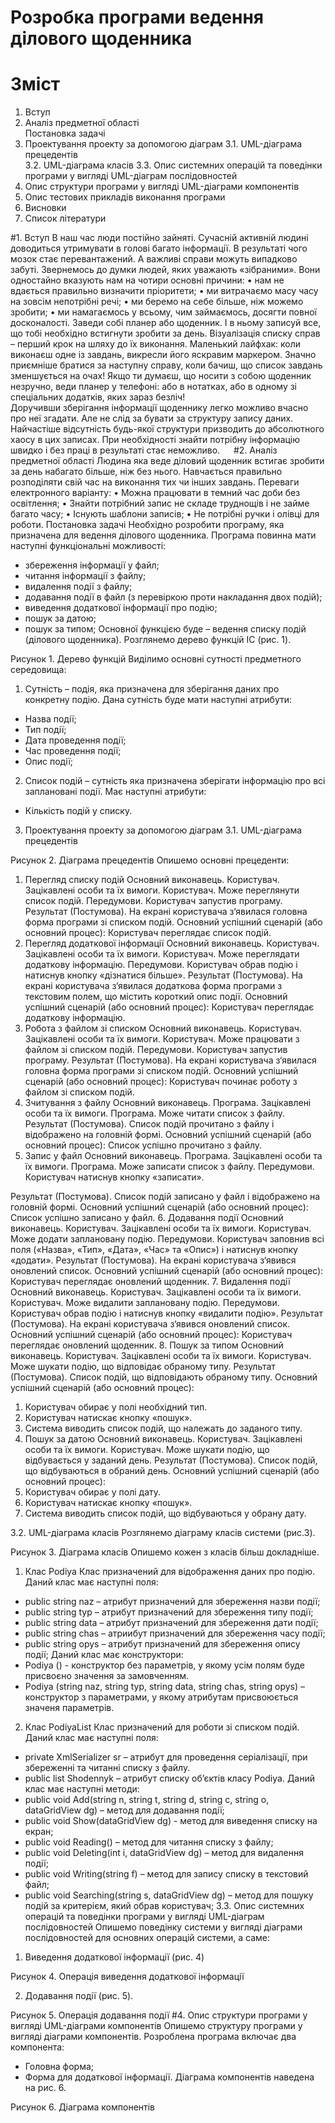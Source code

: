 # Розробка програми ведення ділового щоденника
# Зміст
1.	Вступ	
2.	Аналіз предметної області	
        Постановка задачі	
3.	Проектування проекту за допомогою діаграм
3.1.	UML-діаграма прецедентів	
3.2.	UML-діаграма класів	
3.3.	Опис системних операцій та поведінки програми у вигляді UML-діаграм послідовностей	
4.	Опис структури програми у вигляді UML-діаграми компонентів	
5.	Опис тестових прикладів виконання програми	
6.	Висновки	
7.	Список літератури

#1.	Вступ
	В наш час люди постійно зайняті. Сучасній активній людині доводиться утримувати в голові багато інформації. В результаті чого мозок стає перевантажений. А важливі справи можуть випадково забуті. 
Звернемось до думки людей, яких уважають «зібраними».
 Вони одностайно вказують нам на чотири основні причини:
•	нам не вдається правильно визначити пріоритети;
•	ми витрачаємо масу часу на зовсім непотрібні речі;
•	ми беремо на себе більше, ніж можемо зробити;
•	ми намагаємось у всьому, чим займаємось, досягти повної досконалості.
Заведи собі планер або щоденник. І в ньому записуй все, що тобі необхідно встигнути зробити за день. Візуалізація списку справ – перший крок на шляху до їх виконання.
 Маленький лайфхак: коли виконаєш одне із завдань, викресли його яскравим маркером. Значно приємніше братися за наступну справу, коли бачиш, що список завдань зменшується на очах! Якщо ти думаєш, що носити з собою щоденник незручно, веди планер у телефоні: або в нотатках, або в одному зі спеціальних додатків, яких зараз безліч!	
Доручивши зберігання інформації щоденнику легко можливо вчасно про неї згадати.
Але не слід за бувати за структуру запису даних. Найчастіше відсутність будь-якої структури призводить до абсолютного хаосу в цих записах. При необхідності знайти потрібну інформацію швидко і без праці в результаті стає неможливо.
 
#2.	Аналіз предметної області
Людина яка веде діловий щоденник встигає зробити за день набагато більше, ніж без нього. Навчається правильно розподіляти свій час на виконання тих чи інших завдань. 
Переваги електронного варіанту:
•	Можна працювати в темний час доби без освітлення;
•	Знайти потрібний запис не складе труднощів і не займе багато часу;
•	Існують шаблони записів;
•	Не потрібні ручки і олівці для роботи.
Постановка задачі
Необхідно розробити програму, яка призначена для ведення ділового щоденника. Програма повинна мати наступні функціональні можливості:
- збереження інформації у файл;
- читання інформації з файлу;
- видалення події з файлу;
- додавання події в файл (з перевіркою проти накладання двох подій);
- виведення додаткової інформації про подію;
- пошук за датою;
- пошук за типом;
Основної функцією буде – ведення списку подій (ділового щоденника). Розглянемо дерево функцій ІС (рис. 1).
 
Рисунок 1. Дерево функцій
Виділимо основні сутності предметного середовища:
1. Сутність – подія, яка призначена для зберігання даних про конкретну подію. Дана сутність буде мати наступні атрибути:
- Назва події;
- Тип події;
- Дата проведення події;
- Час проведення події;
- Опис події;
2. Список подій – сутність яка призначена зберігати інформацію про всі заплановані події. Має наступні атрибути:
- Кількість подій у списку.
 
3.	Проектування проекту за допомогою діаграм
3.1.	UML-діаграма прецедентів
 

Рисунок 2. Діаграма прецедентів
Опишемо основні прецеденти:
1. Перегляд списку подій
Основний виконавець. Користувач.
Зацікавлені особи та їх вимоги. Користувач. Може переглянути список подій.
Передумови. Користувач запустив програму.
Результат (Постумова). На екрані користувача з‘явилася головна форма програми зі списком подій.
Основний успішний сценарій (або основний процес):
Користувач переглядає список подій.
2. Перегляд додаткової інформації
Основний виконавець. Користувач.
Зацікавлені особи та їх вимоги. Користувач. Може переглядати додаткову інформацію.
Передумови. Користувач обрав подію і натиснув кнопку «дізнатися більше».
Результат (Постумова). На екрані користувача з‘явилася додаткова форма програми з текстовим полем, що містить короткий опис події.
Основний успішний сценарій (або основний процес):
Користувач переглядає додаткову інформацію.
3. Робота з файлом зі списком
Основний виконавець. Користувач.
Зацікавлені особи та їх вимоги. Користувач. Може працювати з файлом зі списком подій.
Передумови. Користувач запустив програму.
Результат (Постумова). На екрані користувача з‘явилася головна форма програми зі списком подій.
Основний успішний сценарій (або основний процес):
Користувач починає роботу з файлом зі списком подій.
4. Зчитування з файлу
Основний виконавець. Програма.
Зацікавлені особи та їх вимоги. Програма. Може читати список з файлу.
Результат (Постумова). Список подій прочитано з файлу і відображено на головній формі.
Основний успішний сценарій (або основний процес): Список успішно прочитано з файлу.
5. Запис у файл
Основний виконавець. Програма.
Зацікавлені особи та їх вимоги. Програма. Може записати список з файлу.
Передумови. Користувач натиснув кнопку «записати».

Результат (Постумова). Список подій записано у файл і відображено на головній формі.
Основний успішний сценарій (або основний процес): Список успішно записано у файл.
6. Додавання події
Основний виконавець. Користувач.
Зацікавлені особи та їх вимоги. Користувач. Може додати заплановану подію.
Передумови. Користувач заповнив всі поля («Назва», «Тип», «Дата», «Час» та «Опис») і натиснув кнопку «додати».
Результат (Постумова). На екрані користувача з‘явився оновлений список.
Основний успішний сценарій (або основний процес):
Користувач переглядає оновлений щоденник.
7. Видалення події
Основний виконавець. Користувач.
Зацікавлені особи та їх вимоги. Користувач. Може видалити заплановану подію.
Передумови. Користувач обрав подію і натиснув кнопку «видалити подію».
Результат (Постумова). На екрані користувача з‘явився оновлений список.
Основний успішний сценарій (або основний процес):
Користувач переглядає оновлений щоденник.
8. Пошук за типом
Основний виконавець. Користувач.
Зацікавлені особи та їх вимоги. Користувач. Може шукати подію, що відповідає обраному типу.
Результат (Постумова). Список подій, що відповідають обраному типу.
Основний успішний сценарій (або основний процес):
1. Користувач обирає у полі необхідний тип.
2. Користувач натискає кнопку «пошук».
3. Система виводить список подій, що належать до заданого типу.
9. Пошук за датою
Основний виконавець. Користувач.
Зацікавлені особи та їх вимоги. Користувач. Може шукати подію, що відбувається у заданий день.
Результат (Постумова). Список подій, що відбуваються в обраний день.
Основний успішний сценарій (або основний процес):
1. Користувач обирає у полі дату.
2. Користувач натискає кнопку «пошук».
3. Система виводить список подій, що відбуваються у обрану дату.

 
3.2.	UML-діаграма класів
Розглянемо діаграму класів системи (рис.3).
 
Рисунок 3. Діаграма класів
Опишемо кожен з класів більш докладніше.
1. Клас Podiya
Клас призначений для відображення даних про подію.
Даний клас має наступні поля:
- public string naz – атрибут призначений для збереження назви події;
- public string typ – атрибут призначений для збереження типу події;
- public string data – атрибут призначений для збереження дати події;
- public string chas – атриибут призначений для збереження часу події;
- public string opys – атрибут призначений для збереження опису події;
Даний клас має конструктори:
- Podiya () - конструктор без параметрів, у якому усім полям буде присвоєно значення за замовченням.
- Podiya (string naz, string typ, string data, string chas, string opys) – конструктор з параметрами, у якому атрибутам присвоюється значеня параметрів.
2. Клас PodiyaList
Клас призначений для роботи зі списком подій.
Даний клас має наступні поля:
- private XmlSerializer sr – атрибут для проведення серіалізації, при збереженні та читанні списку з файлу.
- public list<Podiya> Shodennyk – атрибут списку об’єктів класу Podiya.
Даний клас має наступні методи:
- public void Add(string n, string t, string d, string c, string o, dataGridView dg) – метод для додавання події;
- public void Show(dataGridView dg) - метод для виведення списку на екран;
- public void Reading() – метод для читання списку з файлу;
- public void Deleting(int i, dataGridView dg) – метод для видалення події;
- public void Writing(string f) – метод для запису списку в текстовий файл;
- public void Searching(string s, dataGridView dg) – метод для пошуку подій за критерієм, який обрав користувач;
3.3.	Опис системних операцій та поведінки програми у вигляді UML-діаграм послідовностей
Опишемо поведінку системи у вигляді діаграми послідовностей для основних операцій системи, а саме:
1. Виведення додаткової інформації (рис. 4)
 
Рисунок 4. Операція виведення додаткової інформації

2. Додавання події (рис. 5).
 
Рисунок 5. Операція додавання події
#4.	 Опис структури програми у вигляді UML-діаграми компонентів
Опишемо структуру програми у вигляді діаграми компонентів.
Розроблена програма включає два компонента:
- Головна форма;
- Форма для додаткової інформації.
Діаграма компонентів наведена на рис. 6.
 
Рисунок 6. Діаграма компонентів
 
